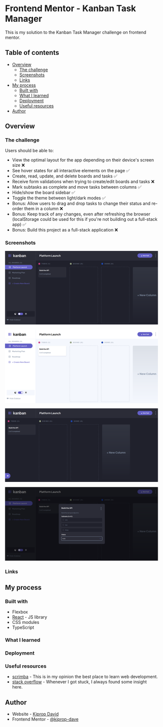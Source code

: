 # Frontend Mentor - Kanban Task Manager

This is my solution to the Kanban Task Manager challenge on frontend mentor.

## Table of contents

- [Overview](#overview)
  - [The challenge](#the-challenge)
  - [Screenshots](#screenshots)
  - [Links](#links)
- [My process](#my-process)
  - [Built with](#built-with)
  - [What I learned](#what-i-learned)
  - [Deployment](#deployment)
  - [Useful resources](#useful-resources)
- [Author](#author)

## Overview

### The challenge

Users should be able to:

- View the optimal layout for the app depending on their device's screen size ❌
- See hover states for all interactive elements on the page ✅
- Create, read, update, and delete boards and tasks ✅
- Receive form validations when trying to create/edit boards and tasks ❌
- Mark subtasks as complete and move tasks between columns ✅
- Hide/show the board sidebar ✅
- Toggle the theme between light/dark modes ✅
- Bonus: Allow users to drag and drop tasks to change their status and re-order them in a column ❌
- Bonus: Keep track of any changes, even after refreshing the browser (localStorage could be used for this if you're not building out a full-stack app) ✅
- Bonus: Build this project as a full-stack application ❌

### Screenshots

![](./screenshots/dark-desktop.png)

![](./screenshots/desktop-light.png)

![](./screenshots/sidbar-hidden.png)

![](./screenshots/task.png)

### Links

<!-- - Live Site URL: -->

## My process

### Built with

- Flexbox
- [React](https://reactjs.org/) - JS library
- CSS modules
- TypeScript

### What I learned

### Deployment

<!-- The app is deployed using [Vercel](https://vercel.com/) -->

### Useful resources

- [scrimba](https://www.scrimba.com) - This is in my opinion the best place to learn web development.
- [stack overflow](https://stackoverflow.com/) - Whenever I got stuck, I always found some insight here.

## Author

- Website - [Kiprop David](https://www.tanuikiprop.gq)
- Frontend Mentor - [@kiprop-dave](https://www.frontendmentor.io/profile/kiprop-dave)
